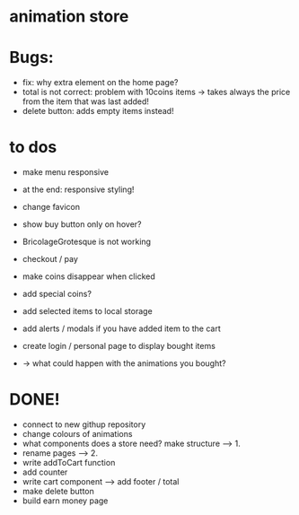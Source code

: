 # animation store

# Bugs:
- fix: why extra element on the home page?
- total is not correct: problem with 10coins items -> takes always the price from the item that was last added!
- delete button: adds empty items instead!


# to dos
- make menu responsive
- at the end: responsive styling!
- change favicon
- show buy button only on hover?
- BricolageGrotesque is not working

- checkout / pay
- make coins disappear when clicked
- add special coins?
- add selected items to local storage
- add alerts / modals if you have added item to the cart

- create login / personal page to display bought items
- -> what could happen with the animations you bought?






# DONE!
- connect to new githup repository
- change colours of animations
- what components does a store need? make structure --> 1.
- rename pages --> 2.
- write addToCart function
- add counter
- write cart component --> add footer / total
- make delete button
- build earn money page
